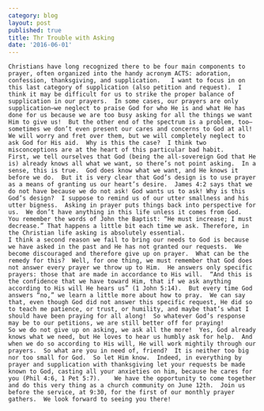 ```yaml
---
category: blog
layout: post
published: true
title: Thr Trouble with Asking
date: '2016-06-01'
---
```

	Christians have long recognized there to be four main components to prayer, often organized into the handy acronym ACTS: adoration, confession, thanksgiving, and supplication.   I want to focus in on this last category of supplication (also petition and request).  I think it may be difficult for us to strike the proper balance of supplication in our prayers.  In some cases, our prayers are only supplication—we neglect to praise God for who He is and what He has done for us because we are too busy asking for all the things we want Him to give us!  But the other end of the spectrum is a problem, too—sometimes we don’t even present our cares and concerns to God at all!  We will worry and fret over them, but we will completely neglect to ask God for His aid.  Why is this the case?  I think two misconceptions are at the heart of this particular bad habit.
	First, we tell ourselves that God (being the all-sovereign God that He is) already knows all what we want, so there’s not point asking.  In a sense, this is true.  God does know what we want, and He knows it before we do.  But it is very clear that God’s design is to use prayer as a means of granting us our heart’s desire.  James 4:2 says that we do not have because we do not ask! God wants us to ask! Why is this God’s design?  I suppose to remind us of our utter smallness and his utter bigness.  Asking in prayer puts things back into perspective for us.  We don’t have anything in this life unless it comes from God.  You remember the words of John the Baptist: “He must increase; I must decrease.” That happens a little bit each time we ask. Therefore, in the Christian life asking is absolutely essential.
	I think a second reason we fail to bring our needs to God is because we have asked in the past and He has not granted our requests.  We become discouraged and therefore give up on prayer.  What can be the remedy for this?  Well, for one thing, we must remember that God does not answer every prayer we throw up to Him.  He answers only specific prayers: those that are made in accordance to His will.  “And this is the confidence that we have toward Him, that if we ask anything according to His will He hears us” (1 John 5:14).  But every time God answers “no,” we learn a little more about how to pray.  We can say that, even though God did not answer this specific request, He did so to teach me patience, or trust, or humility, and maybe that’s what I should have been praying for all along!  So whatever God’s response may be to our petitions, we are still better off for praying!  
	So we do not give up on asking, we ask all the more!  Yes, God already knows what we need, but He loves to hear us humbly ask for help.  And when we do so according to His will, He will work mightily through our prayers.  So what are you in need of, friend?  It is neither too big nor too small for God.  So let Him know.  Indeed, in everything by prayer and supplication with thanksgiving let your requests be made known to God, casting all your anxieties on him, because he cares for you (Phil 4:6, 1 Pet 5:7).  	We have the opportunity to come together and do this very thing as a church community on June 12th.  Join us before the service, at 9:30, for the first of our monthly prayer gathers.  We look forward to seeing you there!